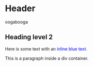 # Header
oogabooga

## Heading level 2

Here is some text with an <span style="color:blue">inline blue text</span>.
<div>
  <p>This is a paragraph inside a div container.</p>
  
</div>
<script type="text/javascript" src="scripts.js"></script>
<script>
  function setStorage(){
    let key = document.getElementById("fname").value
    localStorage.setItem('Keys', 'val')
    localStorage.setItem(key, 'val')
    console.log(5)
    const json = { "example": "data" }; // replace with your own JSON data
    const jsonStr = JSON.stringify(json);
    const dataUri = "data:application/json;charset=utf-8," + encodeURIComponent(jsonStr);
    const downloadLink = document.createElement("a");
    downloadLink.setAttribute("href", dataUri);
    downloadLink.setAttribute("download", "example.json"); // replace with your desired filename
    document.body.appendChild(downloadLink);
    downloadLink.dispatchEvent(new MouseEvent('click', { bubbles: true, cancelable: true }));
    document.body.removeChild(downloadLink);
  }
</script>
<!-- <script type = "module">
  import cube from '/scripts.js'
  console.log(cube(3))
  
</script> -->

<button type="button" onclick="document.getElementById('demo').innerHTML = Date()">
Click me to display Date and Time.</button>

<p id="demo"></p>

<label for="fname">First name:</label>
<input type="text" id="fname" name="fname"><br><br>
<input type="text" id="lname" name="lname"><br><br>
<input type="button" id="submit" value="Submit" onclick="setStorage()" />



<!-- <button onclick="runPython()">Run Python</button>
  <script>
    function runPython() {
      // Make an AJAX request to a Python script
      var xhr = new XMLHttpRequest();
      xhr.open("GET", "index.py", true);
      xhr.send();
    }
  </script> -->